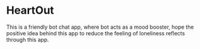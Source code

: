 # HeartOut
This is a friendly bot chat app, where bot acts as a mood booster, hope the positive idea behind this app to reduce the feeling of loneliness reflects through this app.
